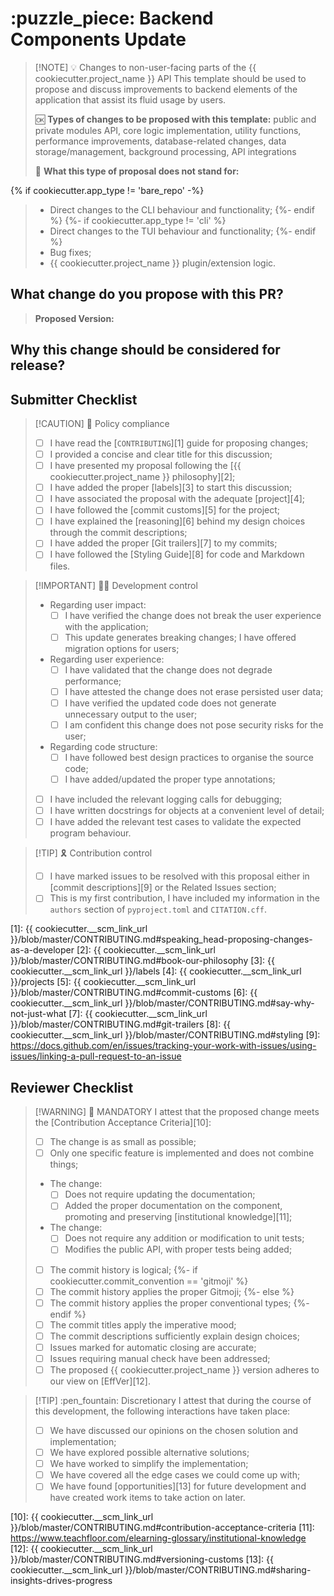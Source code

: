 # :puzzle_piece: Backend Components Update

> [!NOTE] :bulb: Changes to non-user-facing parts of the {{ cookiecutter.project_name }} API
> This template should be used to propose and discuss improvements to backend elements of the application that assist its fluid usage by users.
>
> :ok: **Types of changes to be proposed with this template:** public and private modules API, core logic implementation, utility functions, performance improvements, database-related changes, data storage/management, background processing, API integrations
>
> :no_good: **What this type of proposal does not stand for:**
>
{% if cookiecutter.app_type != 'bare_repo' -%}
> - Direct changes to the CLI behaviour and functionality;
{%- endif %}
{%- if cookiecutter.app_type != 'cli' %}
> - Direct changes to the TUI behaviour and functionality;
{%- endif %}
> - Bug fixes;
> - {{ cookiecutter.project_name }} plugin/extension logic.

## What change do you propose with this PR?

<!-- Describe WHAT your proposal refers to, with as much detail as possible -->

> **Proposed Version:** <!-- What is your proposed version following the EffVer scheme? -->

## Why this change should be considered for release?

<!--
  Defend the reasons why this improvement is important moving forward
  What problem does it solve?
  What benefits does it bring to users?
{% if cookiecutter.app_type != 'bare_repo' -%}
  Does it make front-end interfaces clearer and more accessible for usage?
{%- endif %}
  What would be considered a successful outcome for this development from your perspective?
  How much developer support for this implementation should be expected?

  Feel free to bring some of your personal experience as a {{ cookiecutter.project_name }} user to let us understand the circumstances that led to this proposal
-->

## Submitter Checklist

<!--
  Mark complying items as they are delivered with `[x]`
  Single out unnecessary or unworkable items with `[~]`
-->

> [!CAUTION] :scroll: Policy compliance
>
> - [ ] I have read the [`CONTRIBUTING`][1] guide for proposing changes;
> - [ ] I provided a concise and clear title for this discussion;
> - [ ] I have presented my proposal following the [{{ cookiecutter.project_name }} philosophy][2];
> - [ ] I have added the proper [labels][3] to start this discussion;
> - [ ] I have associated the proposal with the adequate [project][4];
> - [ ] I have followed the [commit customs][5] for the project;
> - [ ] I have explained the [reasoning][6] behind my design choices through the commit descriptions;
> - [ ] I have added the proper [Git trailers][7] to my commits;
> - [ ] I have followed the [Styling Guide][8] for code and Markdown files.

> [!IMPORTANT] :technologist: Development control
>
> - Regarding user impact: <!-- Pick only one -->
>   - [ ] I have verified the change does not break the user experience with the application;
>   - [ ] This update generates breaking changes; I have offered migration options for users;
> - Regarding user experience:
>   - [ ] I have validated that the change does not degrade performance;
>   - [ ] I have attested the change does not erase persisted user data;
>   - [ ] I have verified the updated code does not generate unnecessary output to the user;
>   - [ ] I am confident this change does not pose security risks for the user;
> - Regarding code structure:
>   - [ ] I have followed best design practices to organise the source code;
>   - [ ] I have added/updated the proper type annotations;
> - [ ] I have included the relevant logging calls for debugging;
> - [ ] I have written docstrings for objects at a convenient level of detail;
> - [ ] I have added the relevant test cases to validate the expected program behaviour.

> [!TIP] :reminder_ribbon: Contribution control
>
> - [ ] I have marked issues to be resolved with this proposal either in [commit descriptions][9] or the Related Issues section;
> - [ ] This is my first contribution, I have included my information in the `authors` section of `pyproject.toml` and `CITATION.cff`.

[1]: {{ cookiecutter.__scm_link_url }}/blob/master/CONTRIBUTING.md#speaking_head-proposing-changes-as-a-developer
[2]: {{ cookiecutter.__scm_link_url }}/blob/master/CONTRIBUTING.md#book-our-philosophy
[3]: {{ cookiecutter.__scm_link_url }}/labels
[4]: {{ cookiecutter.__scm_link_url }}/projects
[5]: {{ cookiecutter.__scm_link_url }}/blob/master/CONTRIBUTING.md#commit-customs
[6]: {{ cookiecutter.__scm_link_url }}/blob/master/CONTRIBUTING.md#say-why-not-just-what
[7]: {{ cookiecutter.__scm_link_url }}/blob/master/CONTRIBUTING.md#git-trailers
[8]: {{ cookiecutter.__scm_link_url }}/blob/master/CONTRIBUTING.md#styling
[9]: https://docs.github.com/en/issues/tracking-your-work-with-issues/using-issues/linking-a-pull-request-to-an-issue

## Reviewer Checklist

> [!WARNING] :passport_control: MANDATORY
> I attest that the proposed change meets the [Contribution Acceptance Criteria][10]:
>
> - [ ] The change is as small as possible;
> - [ ] Only one specific feature is implemented and does not combine things;
> - The change: <!-- Pick only one -->
>   - [ ] Does not require updating the documentation;
>   - [ ] Added the proper documentation on the component, promoting and preserving [institutional knowledge][11];
> - The change: <!-- Pick only one -->
>   - [ ] Does not require any addition or modification to unit tests;
>   - [ ] Modifies the public API, with proper tests being added;
> - [ ] The commit history is logical;
{%- if cookiecutter.commit_convention == 'gitmoji' %}
> - [ ] The commit history applies the proper Gitmoji;
{%- else %}
> - [ ] The commit history applies the proper conventional types;
{%- endif %}
> - [ ] The commit titles apply the imperative mood;
> - [ ] The commit descriptions sufficiently explain design choices;
> - [ ] Issues marked for automatic closing are accurate;
> - [ ] Issues requiring manual check have been addressed;
> - [ ] The proposed {{ cookiecutter.project_name }} version adheres to our view on [EffVer][12].

> [!TIP] :pen_fountain: Discretionary
> I attest that during the course of this development, the following interactions have taken place:
>
> - [ ] We have discussed our opinions on the chosen solution and implementation;
> - [ ] We have explored possible alternative solutions;
> - [ ] We have worked to simplify the implementation;
> - [ ] We have covered all the edge cases we could come up with;
> - [ ] We have found [opportunities][13] for future development and have created work items to take action on later.

[10]: {{ cookiecutter.__scm_link_url }}/blob/master/CONTRIBUTING.md#contribution-acceptance-criteria
[11]: https://www.teachfloor.com/elearning-glossary/institutional-knowledge
[12]: {{ cookiecutter.__scm_link_url }}/blob/master/CONTRIBUTING.md#versioning-customs
[13]: {{ cookiecutter.__scm_link_url }}/blob/master/CONTRIBUTING.md#sharing-insights-drives-progress
